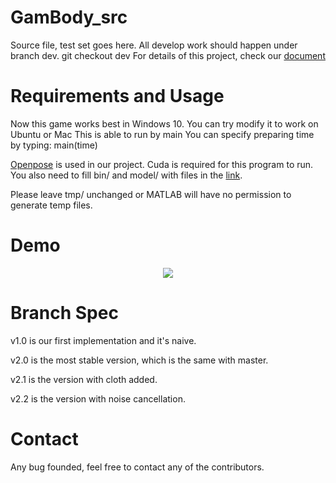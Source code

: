# GamBody_src
Source file, test set goes here.
All develop work should happen under branch dev.
	git checkout dev
For details of this project, check our [document](https://github.com/DataCorrupted/GamBody_doc)

# Requirements and Usage
Now this game works best in Windows 10. You can try modify it to work on Ubuntu or Mac
This is able to run by 
	main
You can specify preparing time by typing:
	main(time)

[Openpose](https://github.com/CMU-Perceptual-Computing-Lab/openpose) is used in our project. Cuda is required for this program to run. You also need to fill bin/ and model/ with files in the [link](http://posefs1.perception.cs.cmu.edu/OpenPose/OpenPose_demo_1.0.1.zip).

Please leave tmp/ unchanged or MATLAB will have no permission to generate temp files.

# Demo
<p align="center">
  <a href="https://www.youtube.com/watch?v=bjdkzoLk7e8&feature=youtu.be">
	  <img src="https://img.youtube.com/vi/bjdkzoLk7e8/0.jpg">
  </a>
</p>

# Branch Spec
v1.0 is our first implementation and it's naive.

v2.0 is the most stable version, which is the same with master.

v2.1 is the version with cloth added.

v2.2 is the version with noise cancellation.

# Contact
Any bug founded, feel free to contact any of the contributors.
